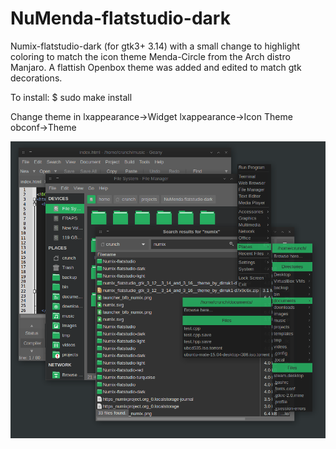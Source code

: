 # NuMenda-flatstudio-dark

Numix-flatstudio-dark (for gtk3+ 3.14) with a small change to highlight coloring to match the icon theme Menda-Circle from the Arch distro Manjaro. A flattish Openbox theme was added and edited to match gtk decorations.

To install:
$ sudo make install

Change theme in lxappearance->Widget
		lxappearance->Icon Theme
		obconf->Theme

![some alt](https://github.com/computermouth/NuMenda-flatstudio-dark/blob/master/screenshot.png)

